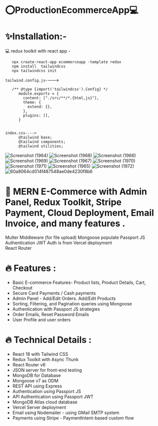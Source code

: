 # ⭕ProductionEcommerceApp💻


# ✨Installation:-

💻 redux toolkit with react app - 

       npx create-react-app ecommerceapp -template redux 
       npm install  tailwindcss
       npx tailwindcss init

`tailwind.config.js`---->

       /** @type {import('tailwindcss').Config} */
          module.exports = {
            content: ["./src/**/*.{html,js}"],
            theme: {
              extend: {},
            },
            plugins: [],
          }


    index.css---->      
          @tailwind base;
          @tailwind components;
          @tailwind utilities;

![Screenshot (1964)](https://github.com/shikhu51197/ProductionEcommerceApp/assets/107506646/341da08e-7818-4b0c-b05d-f7bf3ba35716)
![Screenshot (1968)](https://github.com/shikhu51197/ProductionEcommerceApp/assets/107506646/e4075f1b-9642-433c-b113-821ff3262d9c)
![Screenshot (1966)](https://github.com/shikhu51197/ProductionEcommerceApp/assets/107506646/67fc8b3a-607d-4488-86df-6c410c4c9a68)
![Screenshot (1969)](https://github.com/shikhu51197/ProductionEcommerceApp/assets/107506646/31979c9b-a702-4408-b1b5-cdcbb868b32a)
![Screenshot (1967)](https://github.com/shikhu51197/ProductionEcommerceApp/assets/107506646/e905c8da-1dd1-47ef-acd5-18aa6351bf6e)
![Screenshot (1970)](https://github.com/shikhu51197/ProductionEcommerceApp/assets/107506646/ff2a7460-3f88-4681-ac60-6809a82b161d)
![Screenshot (1971)](https://github.com/shikhu51197/ProductionEcommerceApp/assets/107506646/cbd77d0e-9426-48b4-ab67-f7147c007c85)
![Screenshot (1965)](https://github.com/shikhu51197/ProductionEcommerceApp/assets/107506646/ad5c5a2c-1cfa-46c2-836a-e3f9092b9d58)
![Screenshot (1972)](https://github.com/shikhu51197/ProductionEcommerceApp/assets/107506646/86518942-4596-4deb-b76b-397d0732dfe2)
![60a8064cd014f487548ae0de4230f8b6](https://github.com/shikhu51197/ProductionEcommerceApp/assets/107506646/aa33597c-eff3-431e-9c5f-49b068e04fbd)


# 💫  MERN E-Commerce  with Admin Panel, Redux Toolkit, Stripe Payment, Cloud Deployment, Email Invoice, and many features .


Multer Middleware (for file upload)
Mongoose populate 
Passport JS Authentication 
JWT Auth is from 
Vercel deployment  
React Router 

# 🔥 Features :
- Basic E-commerce Features- Product lists, Product Details, Cart, Checkout 
- Secure Card Payments / Cash payments
- Admin Panel - Add/Edit Orders. Add/Edit Products
- Sorting, Filtering, and Pagination queries using Mongoose
- Authentication with Passport JS strategies
- Order Emails, Reset Password Emails
- User Profile and user orders

# 🔥 Technical Details :
- React 18 with Tailwind CSS
- Redux Toolkit with Async Thunk
- React Router v6
- JSON server for front-end testing
- MongoDB for Database
- Mongoose v7 as ODM
- REST API using Express
- Authentication using Passport JS
- API Authentication using Passport JWT
- MongoDB Atlas cloud database
- Vercel Server deployment
- Email using Nodemailer - using GMail SMTP system
- Payments using Stripe - PaymentIntent-based custom flow
